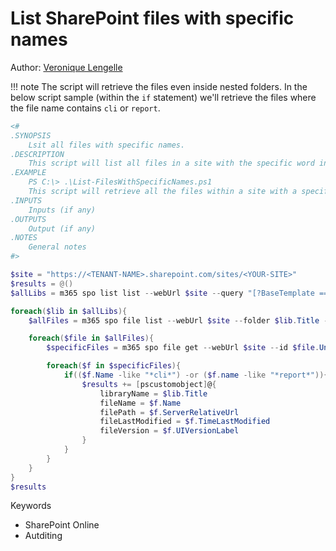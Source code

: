 # List SharePoint files with specific names

Author: [Veronique Lengelle](https://twitter.com/veronicageek)

!!! note The script will retrieve the files even inside nested folders. In the below script sample (within the `if` statement) we'll retrieve the files where the file name contains `cli` or `report`.

```PowerShell tab="PowerShell"
<#
.SYNOPSIS
    Lsit all files with specific names.
.DESCRIPTION
    This script will list all files in a site with the specific word in their file name (defined in the condition).
.EXAMPLE
    PS C:\> .\List-FilesWithSpecificNames.ps1
    This script will retrieve all the files within a site with a specific name.
.INPUTS
    Inputs (if any)
.OUTPUTS
    Output (if any)
.NOTES
    General notes
#>

$site = "https://<TENANT-NAME>.sharepoint.com/sites/<YOUR-SITE>"
$results = @()
$allLibs = m365 spo list list --webUrl $site --query "[?BaseTemplate == ``101``]" -o json | ConvertFrom-Json

foreach($lib in $allLibs){
    $allFiles = m365 spo file list --webUrl $site --folder $lib.Title --recursive -o json | ConvertFrom-Json

    foreach($file in $allFiles){
        $specificFiles = m365 spo file get --webUrl $site --id $file.UniqueId -o json | ConvertFrom-Json

        foreach($f in $specificFiles){
            if(($f.Name -like "*cli*") -or ($f.name -like "*report*")){
                $results += [pscustomobject]@{
                    libraryName = $lib.Title
                    fileName = $f.Name
                    filePath = $f.ServerRelativeUrl
                    fileLastModified = $f.TimeLastModified
                    fileVersion = $f.UIVersionLabel
                }
            }
        }
    }
}
$results
```

Keywords

-   SharePoint Online
-   Autditing
